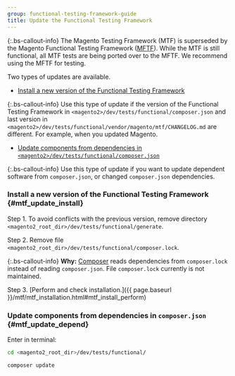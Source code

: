```yaml
---
group: functional-testing-framework-guide
title: Update the Functional Testing Framework
---
```


 {:.bs-callout-info}
The Magento Testing Framework (MTF) is superseded by the Magento Functional Testing Framework ([MFTF][]).
While the MTF is still functional, all MTF tests are being ported over to the MFTF. We recommend using the MFTF for testing.

Two types of updates are available.

-  [Install a new version of the Functional Testing Framework](#mtf_update_install)

 {:.bs-callout-info}
Use this type of update if the version of the Functional Testing Framework in `<magento2>/dev/tests/functional/composer.json` and last version in `<magento2>/dev/tests/functional/vendor/magento/mtf/CHANGELOG.md` are different. For example, when you updated Magento.

-  [Update components from dependencies in `<magento2>/dev/tests/functional/composer.json`](#mtf_update_depend)

 {:.bs-callout-info}
Use this type of update if you want to update dependent software from `composer.json`, or changed `composer.json` dependencies.

### Install a new version of the Functional Testing Framework {#mtf_update_install}

Step 1.    To avoid conflicts with the previous version, remove directory `<magento2_root_dir>/dev/tests/functional/generate`.

Step 2.    Remove file `<magento2_root_dir>/dev/tests/functional/composer.lock`.

 {:.bs-callout-info}
**Why:** [Composer](https://glossary.magento.com/composer) reads dependencies from `composer.lock` instead of reading `composer.json`. File `composer.lock` currently is not maintained.

Step 3.    [Perform and check installation.]({{ page.baseurl }}/mtf/mtf_installation.html#mtf_install_perform)

### Update components from dependencies in <code>composer.json</code> {#mtf_update_depend}

Enter in terminal:

```bash
cd <magento2_root_dir>/dev/tests/functional/
```

```bash
composer update
```

[MFTF]: https://devdocs.magento.com/mftf/docs/introduction.html
